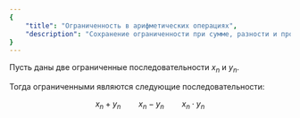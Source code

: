 ```yaml
---
{
    "title": "Ограниченность в арифметических операциях",
    "description": "Сохранение ограниченности при сумме, разности и произведении последовательностей."
}
---
```


Пусть даны две ограниченные последовательности $x_n$ и $y_n$.

Тогда ограниченными являются следующие последовательности:

$$ x_n + y_n \qquad x_n - y_n \qquad x_n\cdot y_n $$